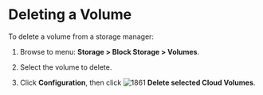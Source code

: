 # Deleting a Volume

To delete a volume from a storage manager:

1. Browse to menu: **Storage > Block Storage > Volumes**.

2. Select the volume to delete.

3. Click **Configuration**, then click
   ![1861](../images/1861.png) **Delete selected Cloud Volumes**.
